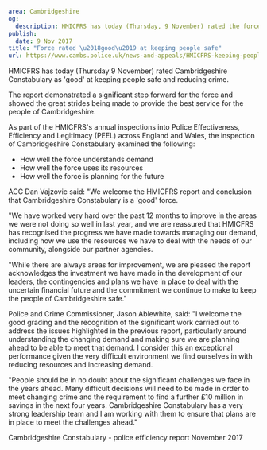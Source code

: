 ```yaml
area: Cambridgeshire
og:
  description: HMICFRS has today (Thursday, 9 November) rated the force as
publish:
  date: 9 Nov 2017
title: "Force rated \u2018good\u2019 at keeping people safe"
url: https://www.cambs.police.uk/news-and-appeals/HMICFRS-keeping-people-safe-report
```

HMICFRS has today (Thursday 9 November) rated Cambridgeshire Constabulary as 'good' at keeping people safe and reducing crime.

The report demonstrated a significant step forward for the force and showed the great strides being made to provide the best service for the people of Cambridgeshire.

As part of the HMICFRS's annual inspections into Police Effectiveness, Efficiency and Legitimacy (PEEL) across England and Wales, the inspection of Cambridgeshire Constabulary examined the following:

 * How well the force understands demand
 * How well the force uses its resources
 * How well the force is planning for the future

ACC Dan Vajzovic said: "We welcome the HMICFRS report and conclusion that Cambridgeshire Constabulary is a 'good' force.

"We have worked very hard over the past 12 months to improve in the areas we were not doing so well in last year, and we are reassured that HMICFRS has recognised the progress we have made towards managing our demand, including how we use the resources we have to deal with the needs of our community, alongside our partner agencies.

"While there are always areas for improvement, we are pleased the report acknowledges the investment we have made in the development of our leaders, the contingencies and plans we have in place to deal with the uncertain financial future and the commitment we continue to make to keep the people of Cambridgeshire safe."

Police and Crime Commissioner, Jason Ablewhite, said: "I welcome the good grading and the recognition of the significant work carried out to address the issues highlighted in the previous report, particularly around understanding the changing demand and making sure we are planning ahead to be able to meet that demand. I consider this an exceptional performance given the very difficult environment we find ourselves in with reducing resources and increasing demand.

"People should be in no doubt about the significant challenges we face in the years ahead. Many difficult decisions will need to be made in order to meet changing crime and the requirement to find a further £10 million in savings in the next four years. Cambridgeshire Constabulary has a very strong leadership team and I am working with them to ensure that plans are in place to meet the challenges ahead."

Cambridgeshire Constabulary - police efficiency report November 2017
